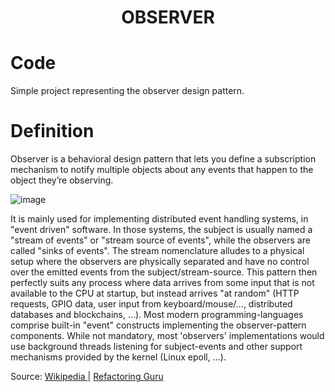 <div align="center">
  <h1> OBSERVER  </h1>
</div>

# Code

Simple project representing the observer design pattern.

# Definition

Observer is a behavioral design pattern that lets you define a subscription mechanism to notify multiple objects about any events that happen to the object they’re observing.

![image](https://user-images.githubusercontent.com/40416044/152802766-7415b260-7302-4aae-b8f1-d1a611ee06b3.png)

It is mainly used for implementing distributed event handling systems, in "event driven" software. In those systems, the subject is usually named a "stream of events" or "stream source of events", while the observers are called "sinks of events". The stream nomenclature alludes to a physical setup where the observers are physically separated and have no control over the emitted events from the subject/stream-source. This pattern then perfectly suits any process where data arrives from some input that is not available to the CPU at startup, but instead arrives "at random" (HTTP requests, GPIO data, user input from keyboard/mouse/..., distributed databases and blockchains, ...). Most modern programming-languages comprise built-in "event" constructs implementing the observer-pattern components. While not mandatory, most 'observers' implementations would use background threads listening for subject-events and other support mechanisms provided by the kernel (Linux epoll, ...).

Source: <a href="https://en.wikipedia.org/wiki/Observer_pattern"> Wikipedia </a> | <a href="https://refactoring.guru/design-patterns/observer"> Refactoring Guru </a>
